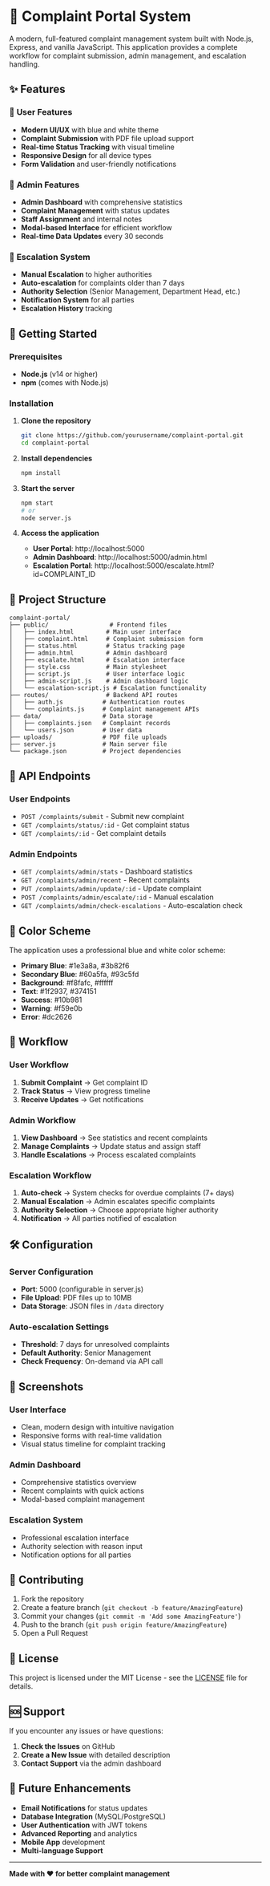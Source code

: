 # 🎯 Complaint Portal System

A modern, full-featured complaint management system built with Node.js, Express, and vanilla JavaScript. This application provides a complete workflow for complaint submission, admin management, and escalation handling.

## ✨ Features

### 🔹 **User Features**
- **Modern UI/UX** with blue and white theme
- **Complaint Submission** with PDF file upload support
- **Real-time Status Tracking** with visual timeline
- **Responsive Design** for all device types
- **Form Validation** and user-friendly notifications

### 🔹 **Admin Features**
- **Admin Dashboard** with comprehensive statistics
- **Complaint Management** with status updates
- **Staff Assignment** and internal notes
- **Modal-based Interface** for efficient workflow
- **Real-time Data Updates** every 30 seconds

### 🔹 **Escalation System**
- **Manual Escalation** to higher authorities
- **Auto-escalation** for complaints older than 7 days
- **Authority Selection** (Senior Management, Department Head, etc.)
- **Notification System** for all parties
- **Escalation History** tracking

## 🚀 Getting Started

### Prerequisites
- **Node.js** (v14 or higher)
- **npm** (comes with Node.js)

### Installation

1. **Clone the repository**
   ```bash
   git clone https://github.com/yourusername/complaint-portal.git
   cd complaint-portal
   ```

2. **Install dependencies**
   ```bash
   npm install
   ```

3. **Start the server**
   ```bash
   npm start
   # or
   node server.js
   ```

4. **Access the application**
   - **User Portal**: http://localhost:5000
   - **Admin Dashboard**: http://localhost:5000/admin.html
   - **Escalation Portal**: http://localhost:5000/escalate.html?id=COMPLAINT_ID

## 📁 Project Structure

```
complaint-portal/
├── public/                 # Frontend files
│   ├── index.html         # Main user interface
│   ├── complaint.html     # Complaint submission form
│   ├── status.html        # Status tracking page
│   ├── admin.html         # Admin dashboard
│   ├── escalate.html      # Escalation interface
│   ├── style.css          # Main stylesheet
│   ├── script.js          # User interface logic
│   ├── admin-script.js    # Admin dashboard logic
│   └── escalation-script.js # Escalation functionality
├── routes/                # Backend API routes
│   ├── auth.js           # Authentication routes
│   └── complaints.js     # Complaint management APIs
├── data/                 # Data storage
│   ├── complaints.json   # Complaint records
│   └── users.json        # User data
├── uploads/              # PDF file uploads
├── server.js             # Main server file
└── package.json          # Project dependencies
```

## 🔧 API Endpoints

### User Endpoints
- `POST /complaints/submit` - Submit new complaint
- `GET /complaints/status/:id` - Get complaint status
- `GET /complaints/:id` - Get complaint details

### Admin Endpoints
- `GET /complaints/admin/stats` - Dashboard statistics
- `GET /complaints/admin/recent` - Recent complaints
- `PUT /complaints/admin/update/:id` - Update complaint
- `POST /complaints/admin/escalate/:id` - Manual escalation
- `GET /complaints/admin/check-escalations` - Auto-escalation check

## 🎨 Color Scheme

The application uses a professional blue and white color scheme:
- **Primary Blue**: #1e3a8a, #3b82f6
- **Secondary Blue**: #60a5fa, #93c5fd
- **Background**: #f8fafc, #ffffff
- **Text**: #1f2937, #374151
- **Success**: #10b981
- **Warning**: #f59e0b
- **Error**: #dc2626

## 🔄 Workflow

### User Workflow
1. **Submit Complaint** → Get complaint ID
2. **Track Status** → View progress timeline
3. **Receive Updates** → Get notifications

### Admin Workflow
1. **View Dashboard** → See statistics and recent complaints
2. **Manage Complaints** → Update status and assign staff
3. **Handle Escalations** → Process escalated complaints

### Escalation Workflow
1. **Auto-check** → System checks for overdue complaints (7+ days)
2. **Manual Escalation** → Admin escalates specific complaints
3. **Authority Selection** → Choose appropriate higher authority
4. **Notification** → All parties notified of escalation

## 🛠️ Configuration

### Server Configuration
- **Port**: 5000 (configurable in server.js)
- **File Upload**: PDF files up to 10MB
- **Data Storage**: JSON files in `/data` directory

### Auto-escalation Settings
- **Threshold**: 7 days for unresolved complaints
- **Default Authority**: Senior Management
- **Check Frequency**: On-demand via API call

## 📱 Screenshots

### User Interface
- Clean, modern design with intuitive navigation
- Responsive forms with real-time validation
- Visual status timeline for complaint tracking

### Admin Dashboard
- Comprehensive statistics overview
- Recent complaints with quick actions
- Modal-based complaint management

### Escalation System
- Professional escalation interface
- Authority selection with reason input
- Notification options for all parties

## 🤝 Contributing

1. Fork the repository
2. Create a feature branch (`git checkout -b feature/AmazingFeature`)
3. Commit your changes (`git commit -m 'Add some AmazingFeature'`)
4. Push to the branch (`git push origin feature/AmazingFeature`)
5. Open a Pull Request

## 📄 License

This project is licensed under the MIT License - see the [LICENSE](LICENSE) file for details.

## 🆘 Support

If you encounter any issues or have questions:

1. **Check the Issues** on GitHub
2. **Create a New Issue** with detailed description
3. **Contact Support** via the admin dashboard

## 🔮 Future Enhancements

- **Email Notifications** for status updates
- **Database Integration** (MySQL/PostgreSQL)
- **User Authentication** with JWT tokens
- **Advanced Reporting** and analytics
- **Mobile App** development
- **Multi-language Support**

---

**Made with ❤️ for better complaint management**